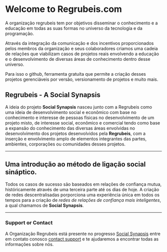 # Welcome to Regrubeis.com

A organização regrubeis tem por objetivos disseminar o conhecimento e a educação em todas as suas formas no universo da tecnologia e da programação. 

Através da integração da comunicação e dos incentivos proporcionados pelos membros da organização e seus colaboradores criamos uma cadeia de relações que viabilizam casos de projetos reais envolvendo a educação e o desenvolvimento de diversas áreas de conhecimento dentro desse universo.

Para isso o github, ferramenta gratuíta que permite a criação desses projetos gerenciáveis por versão, versionamento de projetos e muito mais.


## Regrubeis - A Social Synapsis

A ideia do projeto **Social Synapsis** nasceu junto com a Regrubeis como uma ideia de desenvolvimento social e econômico com base no conhecimento e interesse de pessoas físicas no desenvolvimento de um projeto misto, de interesse social, econômico e comercial tendo como base a expansão do conhecimento das diversas áreas envolvidas no desenvolvimento dos projetos desenvolvidos pela **Regrubeis**, com a inserção e envolvimento amplo de elementos integrantes das partes, ambientes, corporações ou comunidades desses projetos. 

***

## Uma introdução ao método de ligação social sináptico.

Todos os casos de sucesso são baseados em relações de confiança mutua, históricamente através de uma terceira parte até os dias de hoje. A criação de redes descentralisadas porporciona uma experiência única em todos os tempos para a criação de _redes de relações de confiança mais inteligentes_, a qual chamamos de **Social Synapsis**.




***



### Support or Contact

A Organização Regrubeis está presente no progresso [Social Synapsis](https://www.regrubeis.com/) entre em contato conosco [contact support](https://www.regrubeis.com/contact) e te ajudaremos a encontrar todas as informações sobre nós.
